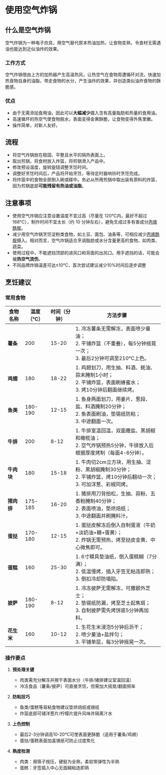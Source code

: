 # 使用空气炸锅

## 什么是空气炸锅

空气炸锅为一种电子炊具，用空气替代原本热油加热，让食物变熟，令食材无需遇油也能达到近似油炸的效果。

### 工作方式

空气炸锅借由上方的加热器产生高温热风，让热空气在食物周遭循环对流，快速加热食物自身的油脂，带走食物的水分，产生油炸的效果，并创造类似油炸食物的酥脆感。

### 优点

* 由于无需添加食用油，因此可以**大幅减少**摄入含有高量脂肪和热量的食用油。
* 高速循环的热空气使食物脱水，表面变得金黄酥脆，让食物变得外焦里嫩。
* 操作简单，对新人友好。

## 流程

* 将空气炸锅放在稳固、平整且水平的隔热表面上。
* 取出煎锅，将食材放入炸篮，将煎锅滑入产品中。
* 修改预设温度，旋转旋钮调整烹饪时间。
* 调整好烹饪时间后，产品将开始烹饪，等待定时器响铃时烹饪完成。
* 将炸篮中的食物全部倒入碗或碟中。务必从所用煎锅中取出装有原料的炸篮，因为煎锅底部**可能残留有热油或油脂**。

## 注意事项

* 使用空气炸锅应注意设置温度不宜过高（尽量在 120℃内，最好不超过 168℃），制作时间不宜太长（约 10 分钟左右），避免生成过多有害成分[丙烯酰胺](https://zh.wikipedia.org/wiki/%E4%B8%99%E7%83%AF%E9%85%B0%E8%83%BA)。
* 减少用空气炸锅烹饪淀粉类食物，如土豆、面包、油条等，可相应减少[丙烯酰胺](https://zh.wikipedia.org/wiki/%E4%B8%99%E7%83%AF%E9%85%B0%E8%83%BA)摄入。相对而言，空气炸锅适合烹调脂肪或水分含量更高的食物，如肉类、蔬菜。
* 使用过程中，不能遮挡顶部的进风口和背面的出风口。用手遮挡的话，可能会被**热空气烫伤**。
* 不同品牌炸锅温差可达±10℃，首次尝试建议减少10%时间后逐步调整

## 烹饪建议

### 常用食物

| 食物名称   | 温度（℃） | 时间（分钟） | 方法步骤                                                                 |
|------------|-----------|--------------|--------------------------------------------------------------------------|
| **薯条**   | 200       | 15-20        | 1. 冷冻薯条无需解冻，表面喷少量油；<br>2. 平铺炸篮（不重叠），每5分钟摇晃一次；<br>3. 最后2分钟可调至210℃上色。 |
| **鸡翅**   | 180       | 18-22        | 1. 鸡翅划刀，用生抽、料酒、蚝油、蒜末腌制1小时；<br>2. 平铺炸篮，表面刷蜂蜜水；<br>3. 烤10分钟后翻面继续烤。 |
| **鱼类**   | 180-190   | 12-15        | 1. 鱼身两面划刀，用姜片、葱段、盐、料酒腌制20分钟；<br>2. 鱼表面刷油，垫锡纸防粘；<br>3. 中途翻面一次。 |
| **牛排**   | 200       | 8-12         | 1. 牛排室温回温，双面撒盐、黑胡椒和橄榄油；<br>2. 空气炸锅预热5分钟，牛排放入后根据厚度烤制（每面4-6分钟）。 |
| **牛肉块** | 180       | 15-18        | 1. 牛肉切2cm立方块，用生抽、淀粉、黑胡椒腌制30分钟；<br>2. 平铺炸篮，烤10分钟后翻动一次；<br>3. 可加洋葱、彩椒同烤。 |
| **猪肉排** | 175-185   | 16-20        | 1. 猪排用刀背拍松，生抽、蒜粉、五香粉腌制40分钟；<br>2. 表面喷油，垫烘焙纸；<br>3. 中途翻面并刷腌料汁。 |
| **蛋挞**   | 170-180   | 12-15        | 1. 蛋挞皮解冻后倒入自制蛋液（牛奶+淡奶油+糖+蛋黄）；<br>2. 炸锅无需预热，烤至挞皮金黄、中心微焦即可。 |
| **蛋糕**   | 160       | 25-30        | 1. 6寸模具垫油纸，倒入蛋糕糊（7分满）；<br>2. 低温慢烤，插入牙签无粘连即熟；<br>3. 倒扣冷却防塌陷。 |
| **披萨**   | 180-190   | 8-12         | 1. 冷冻披萨无需解冻，可撒额外芝士；<br>2. 垫锡纸防漏，烤至芝士起焦斑；<br>3. 自制披萨需先烤饼底5分钟再加料。 |
| **花生米** | 160       | 10-12        | 1. 生花生米浸泡5分钟后沥干；<br>2. 喷少量油+盐拌匀；<br>3. 平铺单层，每3分钟摇晃一次。 |

### 操作要点

1. **预处理关键**
    - 肉类需充分解冻并擦干表面水分（牛排/猪排建议室温回温）
    - 冷冻食品（薯条/披萨）可直接烹饪，但需加大摇晃/翻面频率

2. **防粘技巧**
    - 鱼类/蛋糕等易粘食物建议垫烘焙纸或锡纸
    - 炸篮底部可铺洋葱片/柠檬片提升风味并隔离汁水

3. **上色控制**
    - 最后2-3分钟调高10-20℃可使表面更酥脆（适用于薯条/鸡翅）
    - 蛋挞/蛋糕表面加盖锡纸可防止过度焦化

4. **熟度检测**
    - 肉类：用筷子按压，硬挺为全熟，柔软带弹性为半熟
    - 蛋糕：牙签插入中心无面糊粘连即熟

